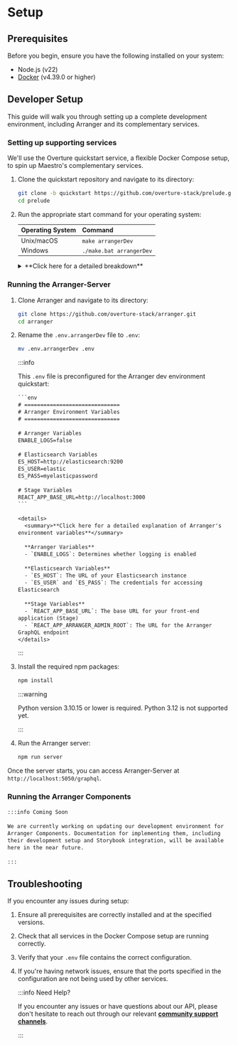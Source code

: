 # Setup

## Prerequisites

Before you begin, ensure you have the following installed on your system:

- Node.js (v22)
- [Docker](https://www.docker.com/products/docker-desktop/) (v4.39.0 or higher)

## Developer Setup

This guide will walk you through setting up a complete development environment, including Arranger and its complementary services.

### Setting up supporting services

We'll use the Overture quickstart service, a flexible Docker Compose setup, to spin up Maestro's complementary services.

1.  Clone the quickstart repository and navigate to its directory:

    ```bash
    git clone -b quickstart https://github.com/overture-stack/prelude.git
    cd prelude
    ```

2.  Run the appropriate start command for your operating system:

    | Operating System | Command                  |
    | ---------------- | ------------------------ |
    | Unix/macOS       | `make arrangerDev`       |
    | Windows          | `./make.bat arrangerDev` |

    <details>
    	<summary>**Click here for a detailed breakdown**</summary>

        This command will set up all complementary services for Arranger development as follows:

        ![arrangerDev](./assets/arrangerDev.svg 'Arranger Dev Environment')

        | Service       | Port   | Description                                     | Purpose in Arranger Development                                  |
        | ------------- | ------ | ----------------------------------------------- | ---------------------------------------------------------------- |
        | Conductor     | `9204` | Orchestrates deployments and environment setups | Manages the overall development environment                      |
        | Elasticsearch | `9200` | Distributed search and analytics engine         | Provides fast and scalable search capabilities over indexed data |
        | Stage         | `3000` | Web Portal Scaffolding                          | Houses Arranger's search UI components                           |

        :::note Arranger uses Elasticsearch 7

        Our search platform is built on and compatible with version 7.x of Elasticsearch. All queries to ES must follow that version's syntax and conventions.

        :::

        - Ensure all ports are free on your system before starting the environment.
        - You may need to adjust the ports in the `docker-compose.yml` file if you have conflicts with existing services.

        For more information, see our [quickstart documentation linked here](https://docs.overture.bio/docs/other-software/quickstart).

    </details>

### Running the Arranger-Server

1.  Clone Arranger and navigate to its directory:

    ```bash
    git clone https://github.com/overture-stack/arranger.git
    cd arranger
    ```

2.  Rename the `.env.arrangerDev` file to `.env`:

    ```bash
    mv .env.arrangerDev .env
    ```

    :::info

    This `.env` file is preconfigured for the Arranger dev environment quickstart:

        ```env
        # ==============================
        # Arranger Environment Variables
        # ==============================

        # Arranger Variables
        ENABLE_LOGS=false

        # Elasticsearch Variables
        ES_HOST=http://elasticsearch:9200
        ES_USER=elastic
        ES_PASS=myelasticpassword

        # Stage Variables
        REACT_APP_BASE_URL=http://localhost:3000
        ```

        <details>
          <summary>**Click here for a detailed explanation of Arranger's environment variables**</summary>

          **Arranger Variables**
          - `ENABLE_LOGS`: Determines whether logging is enabled

          **Elasticsearch Variables**
          - `ES_HOST`: The URL of your Elasticsearch instance
          - `ES_USER` and `ES_PASS`: The credentials for accessing Elasticsearch

          **Stage Variables**
          - `REACT_APP_BASE_URL`: The base URL for your front-end application (Stage)
          - `REACT_APP_ARRANGER_ADMIN_ROOT`: The URL for the Arranger GraphQL endpoint
        </details>

    :::

3.  Install the required npm packages:

    ```bash
    npm install
    ```

    :::warning

    Python version 3.10.15 or lower is required. Python 3.12 is not supported yet.

    :::

4.  Run the Arranger server:

    ```bash
    npm run server
    ```

Once the server starts, you can access Arranger-Server at `http://localhost:5050/graphql`.

### Running the Arranger Components

    :::info Coming Soon

    We are currently working on updating our development environment for Arranger Components. Documentation for implementing them, including their development setup and Storybook integration, will be available here in the near future.

    :::

## Troubleshooting

If you encounter any issues during setup:

1. Ensure all prerequisites are correctly installed and at the specified versions.
2. Check that all services in the Docker Compose setup are running correctly.
3. Verify that your `.env` file contains the correct configuration.
4. If you're having network issues, ensure that the ports specified in the configuration are not being used by other services.

    :::info Need Help?

    If you encounter any issues or have questions about our API, please don't hesitate to reach out through our relevant [**community support channels**](https://docs.overture.bio/community/support).

    :::
